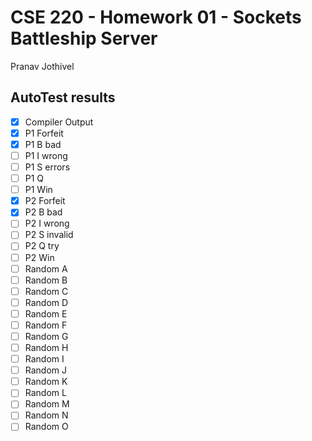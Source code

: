 # CSE 220 - Homework 01 - Sockets Battleship Server
Pranav Jothivel

## AutoTest results
- [x] Compiler Output
- [x] P1 Forfeit
- [x] P1 B bad
- [ ] P1 I wrong
- [ ] P1 S errors
- [ ] P1 Q
- [ ] P1 Win
- [x] P2 Forfeit
- [x] P2 B bad
- [ ] P2 I wrong
- [ ] P2 S invalid
- [ ] P2 Q try
- [ ] P2 Win
- [ ] Random A
- [ ] Random B
- [ ] Random C
- [ ] Random D
- [ ] Random E
- [ ] Random F
- [ ] Random G
- [ ] Random H
- [ ] Random I
- [ ] Random J
- [ ] Random K
- [ ] Random L
- [ ] Random M
- [ ] Random N
- [ ] Random O